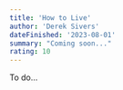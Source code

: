 ```yaml
---
title: 'How to Live'
author: 'Derek Sivers'
dateFinished: '2023-08-01'
summary: "Coming soon..."
rating: 10
---
```


To do...
